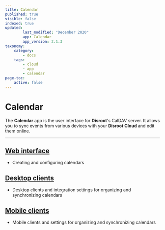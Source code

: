```yaml
---
title: Calendar
published: true
visible: false
indexed: true
updated:
        last_modified: "December 2020"
        app: Calendar
        app_version: 2.1.3
taxonomy:
    category:
        - docs
    tags:
        - cloud
        - app
        - calendar
page-toc:
    active: false
---
```


# Calendar
The **Calendar** app is the user interface for **Disroot**'s CalDAV server. It allows you to sync events from various devices with your **Disroot Cloud** and edit them online.

---

## [Web interface](web)
- Creating and configuring calendars

## [Desktop clients](desktop)
- Desktop clients and integration settings for organizing and synchronizing calendars

## [Mobile clients](/tutorials/cloud/clients/mobile)
- Mobile clients and settings for organizing and synchronizing calendars
